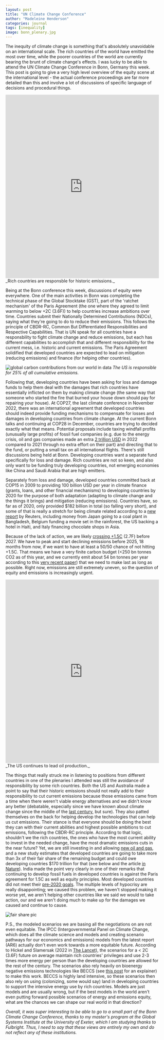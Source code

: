 ```yaml
---
layout: post
title: "UN Climate Change Conference"
author: "Madeleine Henderson"
categories: journal
tags: [inequality]
image: bonn_plenary.jpg
---
```


The inequity of climate change is something that's absolutely unavoidable on an international scale. The rich countries of the world have emitted the most over time, while the poorer countries of the world are currently bearing the brunt of climate change's effects. I was lucky to be able to attend the UN Climate Change Conference in Bonn, Germany this week. This post is going to give a very high level overview of the equity scene at the international level - the actual conference proceedings are far more detailed than this and involve a lot of discussions of specific language of decisions and procedural things.

<iframe src="https://ourworldindata.org/grapher/annual-co2-emissions-per-country?time=1750..2021&country=Low-income+countries~Lower-middle-income+countries~Upper-middle-income+countries~High-income+countries" loading="lazy" style="width: 100%; height: 600px; border: 0px none;"></iframe>
_Rich countries are responsble for historic emissions._


Being at the Bonn conference this week, discussions of equity were everywhere. One of the main activities in Bonn was completing the technical phase of the Global Stocktake (GST), part of the 'ratchet mechanism' of the Paris Agreement (the one where they agreed to limit warming to below +2C (3.6F)) to help countries increase ambitions over time. Countries submit their Nationally Determined Contributions (NDCs), saying what they're going to do to reduce their emissions. This follows the principle of CBDR-RC, Common But Differentiated Responsibilities and Respective Capabilities. That is UN speak for all countries have a responsbility to fight climate change and reduce emissions, but each has different capabilities to accomplish that and different responsibility for the current mess, i.e. historic and current emissions. The Paris Agreement solidified that developed countries are expected to lead on mitigation (reducing emissions) and finance (for helping other countries). 

![global carbon contributions from our world in data](assets\img\Cumulative-CO2-treemap.png)
_The US is responsible for 25% of all cumulative emissions._

Following that, developing countries have been asking for loss and damage funds to help them deal with the damages that rich countries have essentially inflicted on them by making climate change (the same way that someone who started the fire that burned your house down should pay for repairing your house). At COP27, the last climate conference in November 2022, there was an international agreement that  developed countries should indeed provide funding mechanisms to compensate for losses and damages in developing countries from climate change. At the current Bonn talks and continuing at COP28 in December, countries are trying to decided exactly what that means. Potential proposals include taxing windfall profits (unusually large profits) of fossil fuel companies (e.g. due to the energy crisis, oil and gas companies made an extra [2 trillion USD](https://iea.blob.core.windows.net/assets/fe7c251b-8651-4d3a-8362-0ffe3e50d37b/Executivesummary_WorldEnergyOutlook2022.pdf) in 2022 compared to 2021 through no extra effort on their part) and directing that to the fund, or putting a small tax on all international flights. There's still discussions being held at Bonn. Developing countries want a separate fund specifically for loss and damage. Rich countries are not so keen, and also only want to be funding truly developing countries, not emerging economies like China and Saudi Arabia that are high emitters. 

Separately from loss and damage, developed countries committed back at COP15 in 2009 to providing 100 billion USD per year in climate finance (grants, loans, and other financial mechanisms) to developing countries by 2020 for the purpose of both adaptation (adapting to climate change and the things it brings) and mitigation (reducing emissions). Countries have, so far as of 2020, only provided $182 billion in total (so falling very short), and some of that is really a stretch for being climate related according to a [new report](https://www.reuters.com/investigates/special-report/climate-change-finance) by Reuters, including money from Japan going to a coal plant in Bangladesh, Belgium funding a movie set in the rainforest, the US backing a hotel in Haiti, and Italy financing chocolate shops in Asia. 

Because of the lack of action, we are likely [crossing +1.5C](https://www.bbc.co.uk/news/science-environment-65602293) (2.7F) before 2027. We have to peak and start declining emissions before 2025, 18 months from now, if we want to have at least a 50/50 chance of not hitting +1.5C. That means we have a very finite carbon budget (<250 bn tonnes CO2 as of this year, and we currently emit about 54 bn tonnes per year according to this [very recent paper](https://essd.copernicus.org/articles/15/2295/2023/)) that we need to make last as long as possible. Right now, emissions are still extremely uneven, so the question of equity and emissions is increasingly urgent.

<iframe src="https://ourworldindata.org/grapher/oil-production-by-country?time=earliest..2021" loading="lazy" style="width: 100%; height: 600px; border: 0px none;"></iframe>
_The US continues to lead oil production._

The things that really struck me in listening to positions from different countries in one of the plenaries I attended was still the avoidance of responsibility by some rich countries. Both the US and Australia made a point to say that their historic emissions should not really add to their responsibility to cut current emissions because those emissions came from a time when there weren't viable energy alternatives and we didn't know any better (debatable, especially since we have known about climate change since the middle of the [last century](https://eu.usatoday.com/story/news/nation/2023/06/10/timeline-of-climate-change-what-humanity-knew-and-when/70273996007/), but sure). They also patted themselves on the back for helping develop the technologies that can help us cut emissions. Their stance is that everyone should be doing the best they can with their current abilities and highest possible ambitions to cut emissions, following the CBDR-RC principle. According to that logic, shouldn't we the rich countries, the ones who have the most current ability to invest in the needed change, have the most dramatic emissions cuts in the near future? Yet, we are still investing in and allowing [new oil and gas](https://eu.usatoday.com/story/news/nation/2022/08/18/climate-change-inflation-reduction-act-oil-gas/7837956001/), and a new study estimates that developed countries are going to take more than 3x of their fair share of the remaining budget and could owe developing countries $170 trillion for that (see below and the article [in Nature](https://www.nature.com/articles/s41893-023-01130-8)). India made the point very clearly in one of their remarks that continuing to develop fossil fuels in developed countries is against the Paris agreement for 1.5C as well as equity principles. Most developed countries did not meet their [pre-2020 goals](https://www.ceew.in/publications/pre-2020-climate-commitment-gaps-of-developed-nations). The multiple levels of hypocrisy are really disappointing; we caused this problem, we haven't stopped making it worse yet, we aren't helping other countries like we said we would to take action, our and we aren't doing much to make up for the damages we caused and continue to cause. 

![fair share pic](assets\img\fair_share.webp)
 
P.S., the modeled scenarios we are basing all the negotiations on are not even equitable. The IPCC (Intergovernmental Panel on Climate Change, which does all the climate science and models and creating scenario pathways for our economics and emissions) models from the latest report (AR6) actually don't even work towards a more equitable future. According to Hickel and Slamersak (2022 in [The Lancet](https://www.thelancet.com/journals/lanplh/article/PIIS2542-5196(22)00092-4/fulltext)), the scenarios for a < 2C (3.6F) future on average maintain rich countries' privileges and use 2-3 times more energy per person than the developing countries  are allowed for the rest of the century. The scenarios also rely heavily on bioenergy negative emissions technologies like BECCS (see [this post](https://ml-henderson.github.io/term1_week4) for an explainer) to make this work. BECCS is highly land intensive, so these scenarios then also rely on using (colonizing, some would say) land in developing countries to support the intensive energy use by rich countries. Models are just models and are usually wrong, but if the best models in the world aren't even putting forward possible scenarios of energy and emissions equity, what are the chances we can shape our real world in that direction? 

_Overall, it was super interesting to be able to go to a small part of the Bonn Climate Change Conference, thanks to my master's program at the Global Systems Institute at the University of Exeter, which I am studying thanks to Fulbright. Thus, I need to say that these views are entirely my own and do not reflect any of these institutions._